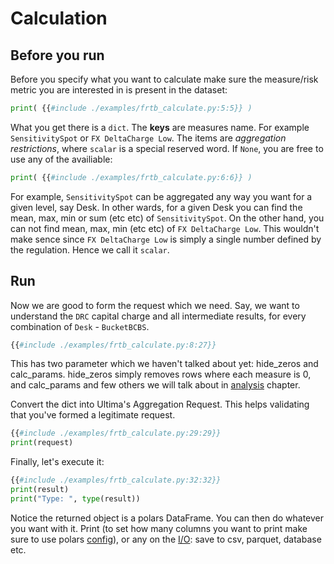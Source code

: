 # Calculation

## Before you run

Before you specify what you want to calculate make sure the measure/risk metric you are interested in is present in the dataset:

```python
print( {{#include ./examples/frtb_calculate.py:5:5}} )
```

What you get there is a `dict`. The **keys** are measures name. For example `SensitivitySpot` or `FX DeltaCharge Low`. The items are *aggregation restrictions*, where `scalar` is a special reserved word. If `None`, you are free to use any of the availiable:

```python
print( {{#include ./examples/frtb_calculate.py:6:6}} )
```

For example, `SensitivitySpot` can be aggregated any way you want for a given level, say Desk. In other wards, for a given Desk you can find the mean, max, min or sum (etc etc) of `SensitivitySpot`. On the other hand, you can not find mean, max, min (etc etc) of `FX DeltaCharge Low`. This wouldn't make sence since `FX DeltaCharge Low` is simply a single number defined by the regulation. Hence we call it `scalar`.

## Run

Now we are good to form the request which we need. Say, we want to understand the `DRC` capital charge and all intermediate results, for every combination of `Desk` - `BucketBCBS`.

```python
{{#include ./examples/frtb_calculate.py:8:27}}
```

This has two parameter which we haven't talked about yet: hide_zeros and calc_params. hide_zeros simply removes rows where each measure is 0, and calc_params and few others we will talk about in [analysis](./whatif.md) chapter.

Convert the dict into Ultima's Aggregation Request. This helps validating that you've formed a legitimate request.

```python
{{#include ./examples/frtb_calculate.py:29:29}}
print(request)
```

Finally, let's execute it:

```python
{{#include ./examples/frtb_calculate.py:32:32}}
print(result)
print("Type: ", type(result))
```

Notice the returned object is a polars DataFrame. You can then do whatever you want with it. Print (to set how many columns you want to print make sure to use polars [config](https://pola-rs.github.io/polars/py-polars/html/reference/config.html)), or any on the [I/O](https://pola-rs.github.io/polars/py-polars/html/reference/io.html): save to csv, parquet, database etc.
